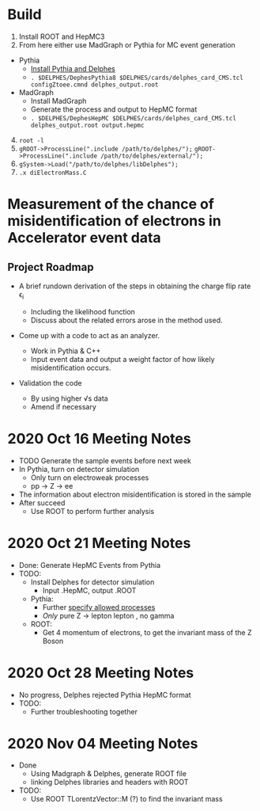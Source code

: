 # Build
1. Install ROOT and HepMC3
2. From here either use MadGraph or Pythia for MC event generation
  - Pythia
    - [Install Pythia and Delphes](https://cp3.irmp.ucl.ac.be/projects/delphes/wiki/WorkBook/Pythia8)
    - `. $DELPHES/DephesPythia8 $DELPHES/cards/delphes_card_CMS.tcl configZtoee.cmnd delphes_output.root`
  - MadGraph
    - Install MadGraph
    - Generate the process and output to HepMC format
    - `. $DELPHES/DephesHepMC $DELPHES/cards/delphes_card_CMS.tcl delphes_output.root output.hepmc`
4. `root -l`
5. `gROOT->ProcessLine(".include /path/to/delphes/");`
`gROOT->ProcessLine(".include /path/to/delphes/external/");`
6. `gSystem->Load("/path/to/delphes/libDelphes");`
7. `.x diElectronMass.C`

# Measurement of the chance of misidentification of electrons in Accelerator event data
## Project Roadmap

- A brief rundown derivation of the steps in obtaining the charge flip rate ϵ<sub>i</sub>
  - Including the likelihood function 
  - Discuss about the related errors arose in the method used.

- Come up with a code to act as an analyzer.
  -	Work in Pythia & C++
  -	Input event data and output a weight factor of how likely misidentification occurs.

- Validation the code
  -	By using higher √s data
  -	Amend if necessary

# 2020 Oct 16 Meeting Notes
- TODO Generate the sample events before next week
- In Pythia, turn on detector simulation
  - Only turn on electroweak processes
  - pp -> Z -> ee
- The information about electron misidentification is stored in the sample
- After succeed
  - Use ROOT to perform further analysis

# 2020 Oct 21 Meeting Notes
- Done: Generate HepMC Events from Pythia
- TODO:
  - Install Delphes for detector simulation
    - Input .HepMC, output .ROOT
  - Pythia:
    - Further [specify allowed processes](http://home.thep.lu.se/~torbjorn/pythia82html/ElectroweakProcesses.html)
    - *Only* pure Z -> lepton lepton , no gamma
  - ROOT:
    - Get 4 momentum of electrons, to get the invariant mass of the Z Boson

# 2020 Oct 28 Meeting Notes
- No progress, Delphes rejected Pythia HepMC format
- TODO:
  - Further troubleshooting together

# 2020 Nov 04 Meeting Notes 
- Done
  - Using Madgraph & Delphes, generate ROOT file
  - linking Delphes libraries and headers with ROOT
- TODO:
  - Use ROOT TLorentzVector::M (?) to find the invariant mass
